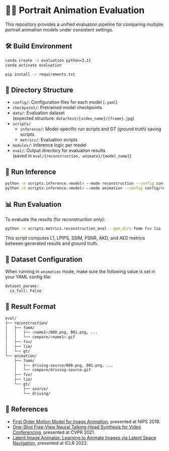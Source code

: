 # 🧑‍🎨 Portrait Animation Evaluation

This repository provides a unified evaluation pipeline for comparing multiple portrait animation models under consistent settings.


## 🛠️ Build Environment

```bash
conda create -n evaluation python=3.11
conda activate evaluation

pip install -r requirements.txt
```


## 📁 Directory Structure

- `config/`: Configuration files for each model (`.yaml`)
- `checkpoint/`: Pretrained model checkpoints
- `data/`: Evaluation dataset  
  (expected structure: `data/test/{video_name}/{frame}.jpg`)
- `scripts/`
  - `inference/`: Model-specific run scripts and GT (ground truth) saving scripts
  - `metrics/`: Evaluation scripts
- `modules/`: Inference logic per model
- `eval/`: Output directory for evaluation results  
  (saved in `eval/{reconstruction, animate}/{model_name}`)


## 🚀 Run Inference

```bash
python -m scripts.inference.<model> --mode reconstruction --config config/<model>.yaml --checkpoint checkpoint/<model>.pth
python -m scripts.inference.<model> --mode animation --config config/<model>.yaml --checkpoint checkpoint/<model>.pth
```


## 📊 Run Evaluation

To evaluate the results (for reconstruction only):

```bash
python -m scripts.metrics.reconstruction_eval --gen_dirs fomm fvv lia
```

This script computes L1, LPIPS, SSIM, PSNR, AKD, and AED metrics between generated results and ground truth.


## 🔧 Dataset Configuration

When running in `animation` mode, make sure the following value is set in your YAML config file:

```bash
dataset_params:
  is_full: False
```


## 💾 Result Format

```bash
eval/
├── reconstruction/
│   ├── fomm/
│   │   ├── <name1>/000.png, 001.png, ...
│   │   └── compare/<name1>.gif
│   ├── fvv/
│   ├── lia/
│   └── gt/
└── animation/
    ├── fomm/
    │   ├── driving-source/000.png, 001.png, ...
    │   └── compare/driving-source.gif
    ├── fvv/
    ├── lia/
    └── gt/
        ├── source/
        └── driving/
```


## 🔗 References

- [First Order Motion Model for Image Animation](https://github.com/AliaksandrSiarohin/first-order-model), presented at NIPS 2019.
- [One-Shot Free-View Neural Talking-Head Synthesis for Video Conferencing](https://github.com/zhanglonghao1992/One-Shot_Free-View_Neural_Talking_Head_Synthesis), presented at CVPR 2021.
- [Latent Image Animator: Learning to Animate Images via Latent Space Navigation](https://github.com/wyhsirius/LIA), presented at ICLR 2022.